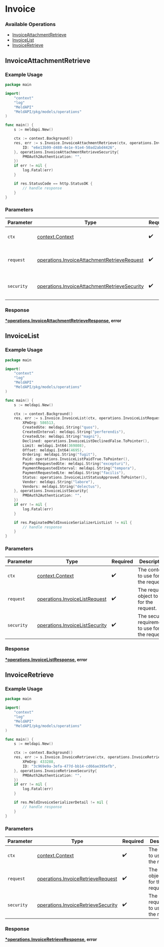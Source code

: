 # Invoice

### Available Operations

* [InvoiceAttachmentRetrieve](#invoiceattachmentretrieve)
* [InvoiceList](#invoicelist)
* [InvoiceRetrieve](#invoiceretrieve)

## InvoiceAttachmentRetrieve

### Example Usage

```go
package main

import(
	"context"
	"log"
	"MeldAPI"
	"MeldAPI/pkg/models/operations"
)

func main() {
    s := meldapi.New()

    ctx := context.Background()
    res, err := s.Invoice.InvoiceAttachmentRetrieve(ctx, operations.InvoiceAttachmentRetrieveRequest{
        ID: "e6e13b99-d488-4e1e-91e4-50ad2abd4426",
    }, operations.InvoiceAttachmentRetrieveSecurity{
        PMOAuth2Authentication: "",
    })
    if err != nil {
        log.Fatal(err)
    }

    if res.StatusCode == http.StatusOK {
        // handle response
    }
}
```

### Parameters

| Parameter                                                                                                    | Type                                                                                                         | Required                                                                                                     | Description                                                                                                  |
| ------------------------------------------------------------------------------------------------------------ | ------------------------------------------------------------------------------------------------------------ | ------------------------------------------------------------------------------------------------------------ | ------------------------------------------------------------------------------------------------------------ |
| `ctx`                                                                                                        | [context.Context](https://pkg.go.dev/context#Context)                                                        | :heavy_check_mark:                                                                                           | The context to use for the request.                                                                          |
| `request`                                                                                                    | [operations.InvoiceAttachmentRetrieveRequest](../../models/operations/invoiceattachmentretrieverequest.md)   | :heavy_check_mark:                                                                                           | The request object to use for the request.                                                                   |
| `security`                                                                                                   | [operations.InvoiceAttachmentRetrieveSecurity](../../models/operations/invoiceattachmentretrievesecurity.md) | :heavy_check_mark:                                                                                           | The security requirements to use for the request.                                                            |


### Response

**[*operations.InvoiceAttachmentRetrieveResponse](../../models/operations/invoiceattachmentretrieveresponse.md), error**


## InvoiceList

### Example Usage

```go
package main

import(
	"context"
	"log"
	"MeldAPI"
	"MeldAPI/pkg/models/operations"
)

func main() {
    s := meldapi.New()

    ctx := context.Background()
    res, err := s.Invoice.InvoiceList(ctx, operations.InvoiceListRequest{
        XPmOrg: 586513,
        CreatedGte: meldapi.String("quos"),
        CreatedInterval: meldapi.String("perferendis"),
        CreatedLte: meldapi.String("magni"),
        Declined: operations.InvoiceListDeclinedFalse.ToPointer(),
        Limit: meldapi.Int64(369808),
        Offset: meldapi.Int64(4695),
        Ordering: meldapi.String("fugit"),
        Paid: operations.InvoiceListPaidTrue.ToPointer(),
        PaymentRequestedGte: meldapi.String("excepturi"),
        PaymentRequestedInterval: meldapi.String("tempora"),
        PaymentRequestedLte: meldapi.String("facilis"),
        Status: operations.InvoiceListStatusApproved.ToPointer(),
        Vendor: meldapi.String("labore"),
        Vendors: meldapi.String("delectus"),
    }, operations.InvoiceListSecurity{
        PMOAuth2Authentication: "",
    })
    if err != nil {
        log.Fatal(err)
    }

    if res.PaginatedMeldInvoiceSerializerListList != nil {
        // handle response
    }
}
```

### Parameters

| Parameter                                                                        | Type                                                                             | Required                                                                         | Description                                                                      |
| -------------------------------------------------------------------------------- | -------------------------------------------------------------------------------- | -------------------------------------------------------------------------------- | -------------------------------------------------------------------------------- |
| `ctx`                                                                            | [context.Context](https://pkg.go.dev/context#Context)                            | :heavy_check_mark:                                                               | The context to use for the request.                                              |
| `request`                                                                        | [operations.InvoiceListRequest](../../models/operations/invoicelistrequest.md)   | :heavy_check_mark:                                                               | The request object to use for the request.                                       |
| `security`                                                                       | [operations.InvoiceListSecurity](../../models/operations/invoicelistsecurity.md) | :heavy_check_mark:                                                               | The security requirements to use for the request.                                |


### Response

**[*operations.InvoiceListResponse](../../models/operations/invoicelistresponse.md), error**


## InvoiceRetrieve

### Example Usage

```go
package main

import(
	"context"
	"log"
	"MeldAPI"
	"MeldAPI/pkg/models/operations"
)

func main() {
    s := meldapi.New()

    ctx := context.Background()
    res, err := s.Invoice.InvoiceRetrieve(ctx, operations.InvoiceRetrieveRequest{
        XPmOrg: 433288,
        ID: "3c969e9a-3efa-477d-bb14-cd66ae395efb",
    }, operations.InvoiceRetrieveSecurity{
        PMOAuth2Authentication: "",
    })
    if err != nil {
        log.Fatal(err)
    }

    if res.MeldInvoiceSerializerDetail != nil {
        // handle response
    }
}
```

### Parameters

| Parameter                                                                                | Type                                                                                     | Required                                                                                 | Description                                                                              |
| ---------------------------------------------------------------------------------------- | ---------------------------------------------------------------------------------------- | ---------------------------------------------------------------------------------------- | ---------------------------------------------------------------------------------------- |
| `ctx`                                                                                    | [context.Context](https://pkg.go.dev/context#Context)                                    | :heavy_check_mark:                                                                       | The context to use for the request.                                                      |
| `request`                                                                                | [operations.InvoiceRetrieveRequest](../../models/operations/invoiceretrieverequest.md)   | :heavy_check_mark:                                                                       | The request object to use for the request.                                               |
| `security`                                                                               | [operations.InvoiceRetrieveSecurity](../../models/operations/invoiceretrievesecurity.md) | :heavy_check_mark:                                                                       | The security requirements to use for the request.                                        |


### Response

**[*operations.InvoiceRetrieveResponse](../../models/operations/invoiceretrieveresponse.md), error**

